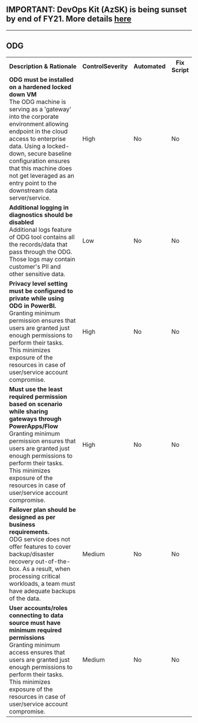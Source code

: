 ## IMPORTANT: DevOps Kit (AzSK) is being sunset by end of FY21. More details [here](/ReleaseNotes/AzSKSunsetNotice.md)
----------------------------------------------

<html>
<head>

</head><body>
<H2>ODG</H2><table><tr><th>Description & Rationale</th><th>ControlSeverity</th><th>Automated</th><th>Fix Script</th></tr><tr><td><b>ODG must be installed on a hardened locked down VM</b><br/>The ODG machine is serving as a 'gateway' into the corporate environment allowing endpoint in the cloud access to enterprise data. Using a locked-down, secure baseline configuration ensures that this machine does not get leveraged as an entry point to the downstream data server/service.</td><td>High</td><td>No</td><td>No</td></tr><tr><td><b>Additional logging in diagnostics should be disabled</b><br/>Additional logs feature of ODG tool contains all the records/data that pass through the ODG. Those logs may contain customer's PII and other sensitive data.</td><td>Low</td><td>No</td><td>No</td></tr><tr><td><b>Privacy level setting must be configured to private while using ODG in PowerBI.</b><br/>Granting minimum permission ensures that users are granted just enough permissions to perform their tasks. This minimizes exposure of the resources in case of user/service account compromise.</td><td>High</td><td>No</td><td>No</td></tr><tr><td><b>Must use the least required permission based on scenario while sharing gateways through PowerApps/Flow</b><br/>Granting minimum permission ensures that users are granted just enough permissions to perform their tasks. This minimizes exposure of the resources in case of user/service account compromise.</td><td>High</td><td>No</td><td>No</td></tr><tr><td><b>Failover plan should be designed as per business requirements.</b><br/>ODG service does not offer features to cover backup/disaster recovery out-of-the-box. As a result, when processing critical workloads, a team must have adequate backups of the data.</td><td>Medium</td><td>No</td><td>No</td></tr><tr><td><b>User accounts/roles connecting to data source must have minimum required permissions</b><br/>Granting minimum access ensures that users are granted just enough permissions to perform their tasks. This minimizes exposure of the resources in case of user/service account compromise.</td><td>Medium</td><td>No</td><td>No</td></tr></table>
<table>
</table>
</body></html>
